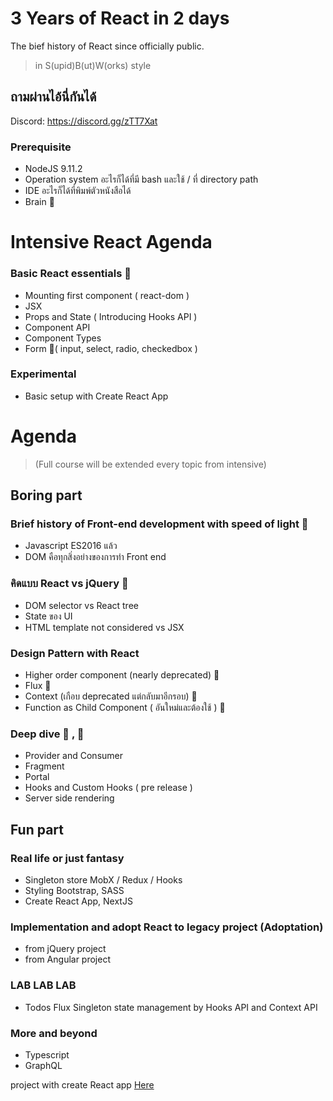 # 3 Years of React in 2 days

The bief history of React since officially public.

> in S(upid)B(ut)W(orks) style

## ถามผ่านไอ้นี่กันได้
Discord: https://discord.gg/zTT7Xat

### Prerequisite
- NodeJS 9.11.2
- Operation system อะไรก็ได้ที่มี bash และใช้ / ที่ directory path 
- IDE อะไรก็ได้ที่พิมพ์ตัวหนังสือได้
- Brain 🧠

# Intensive React Agenda
### Basic React essentials 🐸
- Mounting first component ( react-dom )
- JSX
- Props and State ( Introducing Hooks API )
- Component API
- Component Types
- Form 📄( input, select, radio, checkedbox )

### Experimental
- Basic setup with Create React App


# Agenda 
> (Full course will be extended every topic from intensive)

## Boring part
### Brief history of Front-end development with speed of light 🦄
- Javascript ES2016 แล้ว
- DOM คือทุกสิ่งอย่างของการทำ Front end

### คิดแบบ React vs jQuery 🦄
- DOM selector vs React tree
- State ของ UI
- HTML template not considered vs JSX

### Design Pattern with React 
- Higher order component (nearly deprecated) 🐸
- Flux 🐸
- Context (เกือบ deprecated แต่กลับมาอีกรอบ) 🦄
- Function as Child Component ( อันใหม่และต้องใช้ ) 🦄

### Deep dive 🦄 , 🐸
- Provider and Consumer
- Fragment
- Portal
- Hooks and Custom Hooks ( pre release )
- Server side rendering

## Fun part
### Real life or just fantasy
- Singleton store MobX / Redux / Hooks
- Styling Bootstrap, SASS
- Create React App, NextJS

### Implementation and adopt React to legacy project (Adoptation)
- from jQuery project
- from Angular project


### LAB LAB LAB
- Todos Flux Singleton state management by Hooks API and Context API


### More and beyond
- Typescript
- GraphQL

project with create React app [Here](https://github.com/facebook/create-react-app)
